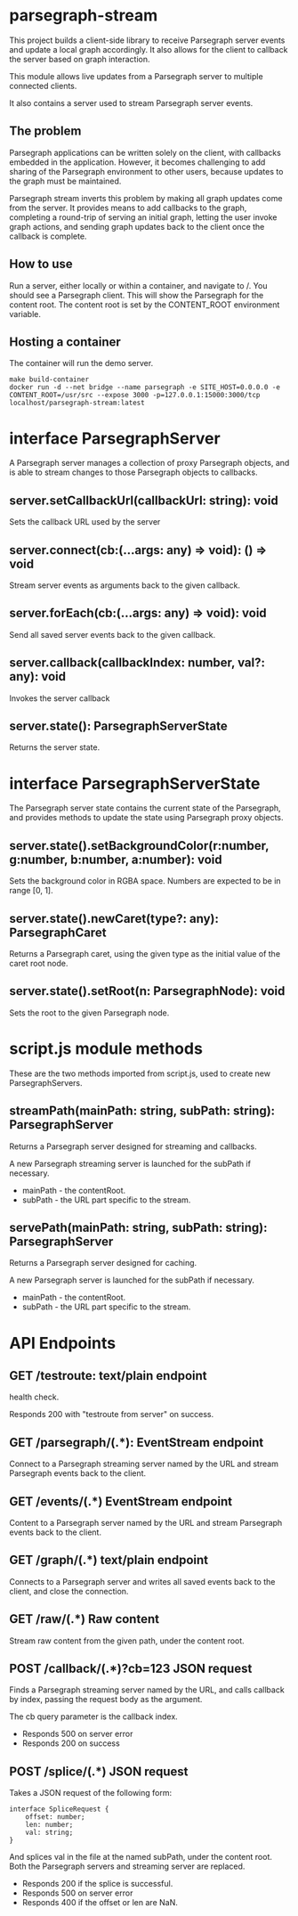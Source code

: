 # parsegraph-stream

This project builds a client-side library to receive Parsegraph server events
and update a local graph accordingly. It also allows for the client to callback
the server based on graph interaction.

This module allows live updates from a Parsegraph server to multiple connected
clients.

It also contains a server used to stream Parsegraph server events.

## The problem

Parsegraph applications can be written solely on the client, with callbacks
embedded in the application. However, it becomes challenging to add sharing of
the Parsegraph environment to other users, because updates to the graph must be
maintained.

Parsegraph stream inverts this problem by making all graph updates come from
the server. It provides means to add callbacks to the graph, completing a
round-trip of serving an initial graph, letting the user invoke graph actions,
and sending graph updates back to the client once the callback is complete.

## How to use

Run a server, either locally or within a container, and navigate to /. You
should see a Parsegraph client. This will show the Parsegraph for the content
root. The content root is set by the CONTENT_ROOT environment variable.

## Hosting a container

The container will run the demo server.

    make build-container
    docker run -d --net bridge --name parsegraph -e SITE_HOST=0.0.0.0 -e CONTENT_ROOT=/usr/src --expose 3000 -p=127.0.0.1:15000:3000/tcp localhost/parsegraph-stream:latest

# interface ParsegraphServer

A Parsegraph server manages a collection of proxy Parsegraph objects, and is
able to stream changes to those Parsegraph objects to callbacks.

## server.setCallbackUrl(callbackUrl: string): void
Sets the callback URL used by the server

## server.connect(cb:(...args: any) => void): () => void
Stream server events as arguments back to the given callback.

## server.forEach(cb:(...args: any) => void): void
Send all saved server events back to the given callback.

## server.callback(callbackIndex: number, val?: any): void
Invokes the server callback

## server.state(): ParsegraphServerState
Returns the server state.

# interface ParsegraphServerState

The Parsegraph server state contains the current state of the Parsegraph, and provides methods
to update the state using Parsegraph proxy objects.

## server.state().setBackgroundColor(r:number, g:number, b:number, a:number): void
Sets the background color in RGBA space. Numbers are expected to be in range [0, 1].

## server.state().newCaret(type?: any): ParsegraphCaret
Returns a Parsegraph caret, using the given type as the initial value of the caret root node.

## server.state().setRoot(n: ParsegraphNode): void
Sets the root to the given Parsegraph node.

# script.js module methods

These are the two methods imported from script.js, used to create new ParsegraphServers.

## streamPath(mainPath: string, subPath: string): ParsegraphServer
Returns a Parsegraph server designed for streaming and callbacks.

A new Parsegraph streaming server is launched for the subPath if necessary.

* mainPath - the contentRoot.
* subPath - the URL part specific to the stream.

## servePath(mainPath: string, subPath: string): ParsegraphServer
Returns a Parsegraph server designed for caching.

A new Parsegraph server is launched for the subPath if necessary.

* mainPath - the contentRoot.
* subPath - the URL part specific to the stream.

# API Endpoints

## GET /testroute: text/plain endpoint
health check.

Responds 200 with "testroute from server" on success.

## GET /parsegraph/(.*): EventStream endpoint
Connect to a Parsegraph streaming server named by the URL and stream
Parsegraph events back to the client.

## GET /events/(.*) EventStream endpoint
Content to a Parsegraph server named by the URL and stream
Parsegraph events back to the client.

## GET /graph/(.*) text/plain endpoint
Connects to a Parsegraph server and writes all saved events back to
the client, and close the connection.

## GET /raw/(.*) Raw content
Stream raw content from the given path, under the content root.

## POST /callback/(.*)?cb=123 JSON request

Finds a Parsegraph streaming server named by the URL, and calls callback by
index, passing the request body as the argument.

The cb query parameter is the callback index.

* Responds 500 on server error
* Responds 200 on success

## POST /splice/(.*) JSON request
Takes a JSON request of the following form:

    interface SpliceRequest {
        offset: number;
        len: number;
        val: string;
    }

And splices val in the file at the named subPath, under the content
root. Both the Parsegraph servers and streaming server are replaced.

* Responds 200 if the splice is successful.
* Responds 500 on server error
* Responds 400 if the offset or len are NaN.
